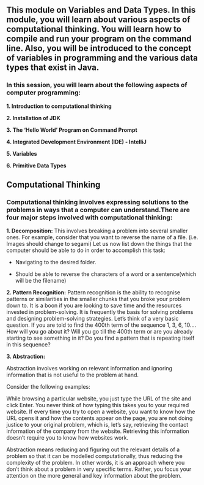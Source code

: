 ## This module on Variables and Data Types. In this module, you will learn about various aspects of computational thinking. You will learn how to compile and run your program on the command line. Also, you will be introduced to the concept of variables in programming and the various data types that exist in Java.

### In this session, you will learn about the following aspects of computer programming:

**1. Introduction to computational thinking**

**2. Installation of JDK**

**3. The ‘Hello World’ Program on Command Prompt**

**4. Integrated Development Environment (IDE) - IntelliJ**

**5. Variables**

**6. Primitive Data Types**


## Computational Thinking

### Computational thinking involves expressing solutions to the problems in ways that a computer can understand.There are four major steps involved with computational thinking:

**1. Decomposition:**
This involves breaking a problem into several smaller ones. For example, consider that you want to reverse the name of a file. (i.e. Images should change to segami)
Let us now list down the things that the computer should be able to do in order to accomplish this task:

- Navigating to the desired folder.

- Should be able to reverse the characters of a word or a sentence(which will be the filename)

**2. Pattern Recognition:**
Pattern recognition is the ability to recognise patterns or similarities in the smaller chunks that you broke your problem down to. It is a boon if you are looking to save time and the resources invested in problem-solving. It is frequently the basis for solving problems and designing problem-solving strategies.
Let’s think of a very basic question. If you are told to find the 400th term of the sequence 1, 3, 6, 10….
How will you go about it? Will you go till the 400th term or are you already starting to see something in it? Do you find a pattern that is repeating itself in this sequence?

**3. Abstraction:**

Abstraction involves working on relevant information and ignoring information that is not useful to the problem at hand.

Consider the following examples:

While browsing a particular website, you just type the URL of the site and click Enter. You never think of how typing this takes you to your required website. If every time you try to open a website, you want to know how the URL opens it and how the contents appear on the page, you are not doing justice to your original problem, which is, let’s say, retrieving the contact information of the company from the website. Retrieving this information doesn’t require you to know how websites work.

Abstraction means reducing and figuring out the relevant details of a problem so that it can be modelled computationally, thus reducing the complexity of the problem. In other words, it is an approach where you don’t think about a problem in very specific terms. Rather, you focus your attention on the more general and key information about the problem.
